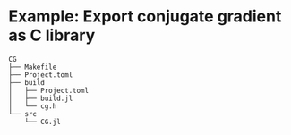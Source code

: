 # Example: Export conjugate gradient as C library

```
CG
├── Makefile
├── Project.toml
├── build
│   ├── Project.toml
│   ├── build.jl
│   └── cg.h
└── src
    └── CG.jl
```
